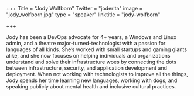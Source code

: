 +++
Title = "Jody Wolfborn"
Twitter = "joderita"
image = "jody_wolfborn.jpg"
type = "speaker"
linktitle = "jody-wolfborn"

+++

Jody has been a DevOps advocate for 4+ years, a Windows and Linux admin, and a theatre major-turned-technologist with a passion for languages of all kinds. She’s worked with small startups and gaming giants alike, and she now focuses on helping individuals and organizations understand and solve their infrastructure woes by connecting the dots between infrastructure, security, and application development and deployment. When not working with technologists to improve all the things, Jody spends her time learning new languages, working with dogs, and speaking publicly about mental health and inclusive cultural practices.
